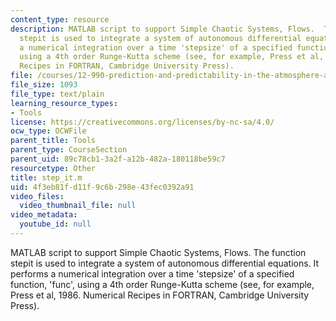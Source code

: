 ```yaml
---
content_type: resource
description: MATLAB script to support Simple Chaotic Systems, Flows.  The function
  stepit is used to integrate a system of autonomous differential equations.  It performs
  a numerical integration over a time 'stepsize' of a specified function, 'func',
  using a 4th order Runge-Kutta scheme (see, for example, Press et al, 1986. Numerical
  Recipes in FORTRAN, Cambridge University Press).
file: /courses/12-990-prediction-and-predictability-in-the-atmosphere-and-oceans-spring-2003/4f3eb81fd11f9c6b298e43fec0392a91_step_it.m
file_size: 1093
file_type: text/plain
learning_resource_types:
- Tools
license: https://creativecommons.org/licenses/by-nc-sa/4.0/
ocw_type: OCWFile
parent_title: Tools
parent_type: CourseSection
parent_uid: 89c78cb1-3a2f-a12b-482a-180118be59c7
resourcetype: Other
title: step_it.m
uid: 4f3eb81f-d11f-9c6b-298e-43fec0392a91
video_files:
  video_thumbnail_file: null
video_metadata:
  youtube_id: null
---
```

MATLAB script to support Simple Chaotic Systems, Flows.  The function stepit is used to integrate a system of autonomous differential equations.  It performs a numerical integration over a time 'stepsize' of a specified function, 'func', using a 4th order Runge-Kutta scheme (see, for example, Press et al, 1986. Numerical Recipes in FORTRAN, Cambridge University Press).